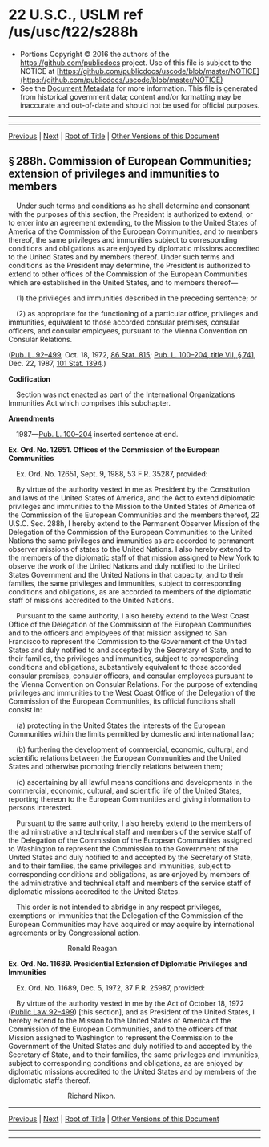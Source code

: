 ---
---

# 22 U.S.C., USLM ref /us/usc/t22/s288h

* Portions Copyright © 2016 the authors of the https://github.com/publicdocs project.
  Use of this file is subject to the NOTICE at [https://github.com/publicdocs/uscode/blob/master/NOTICE](https://github.com/publicdocs/uscode/blob/master/NOTICE)
* See the [Document Metadata](././../../../../..//README.md) for more information.
  This file is generated from historical government data; content and/or formatting may be inaccurate and out-of-date and should not be used for official purposes.

----------
----------

[Previous](./../../../../..//us/usc/t22/ch7/schXVIII/m__us_usc_t22_s288g.md) | [Next](./../../../../..//us/usc/t22/ch7/schXVIII/m__us_usc_t22_s288i.md) | [Root of Title](./../../../../../) | [Other Versions of this Document](https://publicdocs.github.io/go/links?ns=uslm&ref=%2Fus%2Fusc%2Ft22%2Fs288h)

## § 288h. Commission of European Communities; extension of privileges and immunities to members

    Under such terms and conditions as he shall determine and consonant with the purposes of this section, the President is authorized to extend, or to enter into an agreement extending, to the Mission to the United States of America of the Commission of the European Communities, and to members thereof, the same privileges and immunities subject to corresponding conditions and obligations as are enjoyed by diplomatic missions accredited to the United States and by members thereof. Under such terms and conditions as the President may determine, the President is authorized to extend to other offices of the Commission of the European Communities which are established in the United States, and to members thereof—

    (1) the privileges and immunities described in the preceding sentence; or

    (2) as appropriate for the functioning of a particular office, privileges and immunities, equivalent to those accorded consular premises, consular officers, and consular employees, pursuant to the Vienna Convention on Consular Relations.

([Pub. L. 92–499][/us/pl/92/499], Oct. 18, 1972, [86 Stat. 815][/us/stat/86/815]; [Pub. L. 100–204, title VII, § 741][/us/pl/100/204/s741], Dec. 22, 1987, [101 Stat. 1394][/us/stat/101/1394].)

 __Codification__ 

    Section was not enacted as part of the International Organizations Immunities Act which comprises this subchapter.

 __Amendments__ 

    1987—[Pub. L. 100–204][/us/pl/100/204] inserted sentence at end.

 __Ex. Ord. No. 12651. Offices of the Commission of the European Communities__ 

    Ex. Ord. No. 12651, Sept. 9, 1988, 53 F.R. 35287, provided:

    By virtue of the authority vested in me as President by the Constitution and laws of the United States of America, and the Act to extend diplomatic privileges and immunities to the Mission to the United States of America of the Commission of the European Communities and the members thereof, 22 U.S.C. Sec. 288h, I hereby extend to the Permanent Observer Mission of the Delegation of the Commission of the European Communities to the United Nations the same privileges and immunities as are accorded to permanent observer missions of states to the United Nations. I also hereby extend to the members of the diplomatic staff of that mission assigned to New York to observe the work of the United Nations and duly notified to the United States Government and the United Nations in that capacity, and to their families, the same privileges and immunities, subject to corresponding conditions and obligations, as are accorded to members of the diplomatic staff of missions accredited to the United Nations.

    Pursuant to the same authority, I also hereby extend to the West Coast Office of the Delegation of the Commission of the European Communities and to the officers and employees of that mission assigned to San Francisco to represent the Commission to the Government of the United States and duly notified to and accepted by the Secretary of State, and to their families, the privileges and immunities, subject to corresponding conditions and obligations, substantively equivalent to those accorded consular premises, consular officers, and consular employees pursuant to the Vienna Convention on Consular Relations. For the purpose of extending privileges and immunities to the West Coast Office of the Delegation of the Commission of the European Communities, its official functions shall consist in:

    (a) protecting in the United States the interests of the European Communities within the limits permitted by domestic and international law;

    (b) furthering the development of commercial, economic, cultural, and scientific relations between the European Communities and the United States and otherwise promoting friendly relations between them;

    (c) ascertaining by all lawful means conditions and developments in the commercial, economic, cultural, and scientific life of the United States, reporting thereon to the European Communities and giving information to persons interested.

    Pursuant to the same authority, I also hereby extend to the members of the administrative and technical staff and members of the service staff of the Delegation of the Commission of the European Communities assigned to Washington to represent the Commission to the Government of the United States and duly notified to and accepted by the Secretary of State, and to their families, the same privileges and immunities, subject to corresponding conditions and obligations, as are enjoyed by members of the administrative and technical staff and members of the service staff of diplomatic missions accredited to the United States.

    This order is not intended to abridge in any respect privileges, exemptions or immunities that the Delegation of the Commission of the European Communities may have acquired or may acquire by international agreements or by Congressional action.

                              Ronald Reagan.

 __Ex. Ord. No. 11689. Presidential Extension of Diplomatic Privileges and Immunities__ 

    Ex. Ord. No. 11689, Dec. 5, 1972, 37 F.R. 25987, provided:

    By virtue of the authority vested in me by the Act of October 18, 1972 ([Public Law 92–499][/us/pl/92/499]) \[this section\], and as President of the United States, I hereby extend to the Mission to the United States of America of the Commission of the European Communities, and to the officers of that Mission assigned to Washington to represent the Commission to the Government of the United States and duly notified to and accepted by the Secretary of State, and to their families, the same privileges and immunities, subject to corresponding conditions and obligations, as are enjoyed by diplomatic missions accredited to the United States and by members of the diplomatic staffs thereof.

                              Richard Nixon.

----------

[Previous](./../../../../..//us/usc/t22/ch7/schXVIII/m__us_usc_t22_s288g.md) | [Next](./../../../../..//us/usc/t22/ch7/schXVIII/m__us_usc_t22_s288i.md) | [Root of Title](./../../../../../) | [Other Versions of this Document](https://publicdocs.github.io/go/links?ns=uslm&ref=%2Fus%2Fusc%2Ft22%2Fs288h)

----------
----------

[/us/pl/92/499]: https://publicdocs.github.io/go/links?ns=uslm&ref=%2Fus%2Fpl%2F92%2F499
[/us/stat/86/815]: https://publicdocs.github.io/go/links?ns=uslm&ref=%2Fus%2Fstat%2F86%2F815
[/us/pl/100/204/s741]: https://publicdocs.github.io/go/links?ns=uslm&ref=%2Fus%2Fpl%2F100%2F204%2Fs741
[/us/stat/101/1394]: https://publicdocs.github.io/go/links?ns=uslm&ref=%2Fus%2Fstat%2F101%2F1394
[/us/pl/100/204]: https://publicdocs.github.io/go/links?ns=uslm&ref=%2Fus%2Fpl%2F100%2F204
[/us/pl/92/499]: https://publicdocs.github.io/go/links?ns=uslm&ref=%2Fus%2Fpl%2F92%2F499


